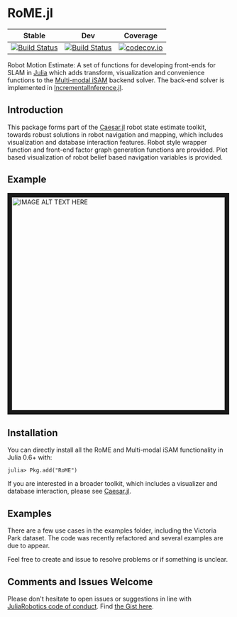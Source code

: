 # RoME.jl

| Stable | Dev | Coverage |
|--------|-----|----------|
| [![Build Status](https://travis-ci.org/JuliaRobotics/RoME.jl.svg?branch=release%2Fv0.5)](https://travis-ci.org/JuliaRobotics/RoME.jl) | [![Build Status](https://travis-ci.org/JuliaRobotics/RoME.jl.svg?branch=master)](https://travis-ci.org/JuliaRobotics/RoME.jl) | [![codecov.io](https://codecov.io/github/JuliaRobotics/RoME.jl/coverage.svg?branch=master)](https://codecov.io/github/JuliaRobotics/RoME.jl?branch=master)

Robot Motion Estimate: A set of functions for developing front-ends for SLAM in [Julia](www.julialang.org) which adds transform, visualization and convenience functions to the [Multi-modal iSAM](http://frc.ri.cmu.edu/~kaess/pub/Fourie16iros.pdf) backend solver. The back-end solver is implemented in [IncrementalInference.jl](https://github.com/JuliaRobotics/IncrementalInference.jl).

## Introduction

This package forms part of the [Caesar.jl](https://github.com/JuliaRobotics/Caesar.jl) robot state estimate toolkit, towards robust solutions in robot navigation and mapping, which includes visualization and database interaction features. Robot style wrapper function and front-end factor graph generation functions are provided. Plot based visualization of robot belief based navigation variables is provided.

## Example

<a href="https://vimeo.com/190052649" target="_blank"><img src="https://raw.githubusercontent.com/JuliaRobotics/IncrementalInference.jl/master/doc/images/mmisamvid01.gif" alt="IMAGE ALT TEXT HERE" width="480" border="10" /></a>

## Installation

You can directly install all the RoME and Multi-modal iSAM functionality in Julia 0.6+ with:

    julia> Pkg.add("RoME")

If you are interested in a broader toolkit, which includes a visualizer and database interaction, please see [Caesar.jl](https://github.com/dehann/Caesar.jl).

## Examples

There are a few use cases in the examples folder, including the Victoria Park dataset. The code was recently refactored and several examples are due to appear.

Feel free to create and issue to resolve problems or if something is unclear.

## Comments and Issues Welcome

Please don't hesitate to open issues or suggestions in line with [JuliaRobotics code of conduct](https://github.com/JuliaRobotics/administration/blob/master/code_of_conduct.md).  Find [the Gist here](https://gist.github.com/dehann/5f943d833f5fb06f4e00a2f4fb9f945a).
